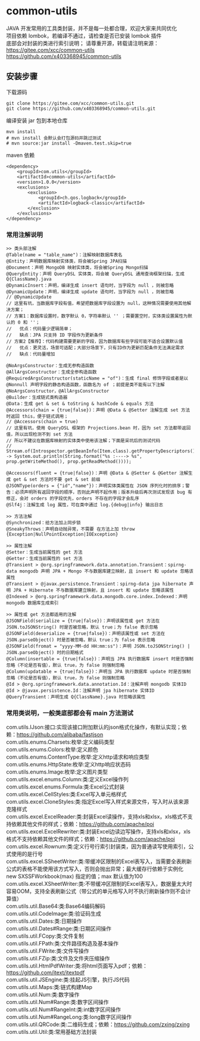 # common-utils

JAVA 开发常用的工具类封装，并不是每一处都合理，欢迎大家来共同优化  
项目依赖 lombok，若编译不通过，请检查是否已安装 lombok 插件  
底部会对封装的类进行索引说明；
请尊重开源，转载请注明来源：  
https://gitee.com/xcc/common-utils  
https://github.com/x403368945/common-utils  

## 安装步骤
下载源码
```
git clone https://gitee.com/xcc/common-utils.git
git clone https://github.com/x403368945/common-utils.git
```
编译安装 jar 包到本地仓库
```
mvn install
# mvn install 会默认会打包源码并跳过测试
# mvn source:jar install -Dmaven.test.skip=true
```
maven 依赖
```
<dependency>
    <groupId>com.utils</groupId>
    <artifactId>common-utils</artifactId>
    <version>1.0.0</version>
    <exclusions>
        <exclusion>
            <groupId>ch.qos.logback</groupId>
            <artifactId>logback-classic</artifactId>
        </exclusion>
    </exclusions>
</dependency>
```


### 常用注解说明
```
>> 类头部注解
@Table(name = "table_name")：注解映射数据库表名
@Entity：声明数据库映射实体类，将会被Spring JPA扫描
@Document：声明 MongoDB 映射实体类，将会被Spring Mongo扫描
@QueryEntity：声明 QueryDSL 实体类，将会被 QueryDSL 通用查询框架扫描，生成Q{ClassName}.java
@DynamicInsert：声明，编译生成 insert 语句时，当字段为 null ，则被忽略 
@DynamicUpdate：声明，编译生成 update 语句时，当字段为 null ，则被忽略
// @DynamicUpdate
// 这里有坑，当数据库字段有值，希望把数据库字段设置为 null，这种情况需要使用其他解决方案；
// 方案1：数据库设置时，数字默认 0，字符串默认 '' ；需要置空时，实体类设置属性为默认的 0 和 ''；
//   优点：代码量少逻辑简单；
//   缺点：JPA 只支持 ID 字段作为更新条件
// 方案2【推荐】：代码构建需要更新的字段，因为数据库有些字段可能不适合设置默认值
//   优点：更灵活，场景可适配；大部分场景下，只有ID作为更新匹配条件无法满足需求
//   缺点：代码量增加

@NoArgsConstructor：生成无参构造函数
@AllArgsConstructor：生成全参构造函数
@RequiredArgsConstructor(staticName = "of")：生成 final 修饰字段或者是以 @Nonnull 声明字段的静态构造函数，函数名为 of ；前提是类不能有以下注解 @NoArgsConstructor，@AllArgsConstructor
@Builder：生成链式类构造器
@Data：生成 get & set & toString & hashCode & equals 方法
@Accessors(chain = {true|false})：声明 @Data & @Setter 注解生成 set 方法时返回 this，便于链式调用；
// @Accessors(chain = true)
// 这里有坑，使用 QueryDSL 框架的 Projections.bean 时，因为 set 方法都带返回值，所以出现检测不到 set 方法
// 所以不建议在数据库映射的实体类中使用该注解；下面是采坑后的测试代码
// Stream.of(Introspector.getBeanInfo(Item.class).getPropertyDescriptors()).forEach(prop -> System.out.println(String.format("%s :----> %s", prop.getWriteMethod(), prop.getReadMethod())));
 
@Accessors(fluent = {true|false})：声明 @Data & @Setter & @Getter 注解生成 get & set 方法时不要 get & set 前缀
@JSONType(orders = {"id","name"})：声明实体类属性在 JSON 序列化时的排序；警告：必须声明所有返回字段的顺序，否则此声明不起作用；版本升级后再次测试发现该 bug 有修正，会对 orders 的字段优先，orders 不存在的字段才会乱序
@Slf4j：注解生成 log 属性，可在类中通过 log.{debug|info} 输出日志
 
>> 方法注解
@Synchronized：给方法加上同步锁
@SneakyThrows：声明自动抛异常，不需要 在方法上加 throw {Exception|NullPointException|IOException}
 
>> 属性注解
@Setter：生成当前属性的 get 方法
@Getter：生成当前属性的 set 方法
@Transient > @org.springframework.data.annotation.Transient：spirng-data mongodb 声明 JPA + Mongo 不与数据库建立映射，且 insert 和 update 忽略该属性
@Transient > @javax.persistence.Transient：spirng-data jpa hibernate 声明 JPA + Hibernate 不与数据库建立映射，且 insert 和 update 忽略该属性
@Indexed > @org.springframework.data.mongodb.core.index.Indexed：声明 mongodb 数据库生成索引
 
>> 属性或 get 方法都适用的注解
@JSONField(serialize = {true|false})：声明该属性或 get 方法在 JSON.toJSONString() 时是否被忽略，默认 true；为 false 表示忽略
@JSONField(deserialize = {true|false})：声明该属性或 set 方法在 JSON.parseObject() 时是否被忽略，默认 true；为 false 表示忽略
@JSONField(fromat = "yyyy-MM-dd HH:mm:ss")：声明 JSON.toJSONString() | JSON.parseObject() 时的日期格式
@Column(insertable = {true|false})：声明当 JPA 执行数据库 insert 时是否强制忽略（不论是否有值），默认 true，为 false 则强制忽略
@Column(updatable = {true|false})：声明当 JPA 执行数据库 update 时是否强制忽略（不论是否有值），默认 true，为 false 则强制忽略
@Id > @org.springframework.data.annotation.Id：注解声明 mongodb 实体ID
@Id > @javax.persistence.Id：注解声明 jpa hibernate 实体ID
@QueryTransient：声明生成 Q{ClassName}.java 时忽略该属性
```

### 常用类说明，一般类底部都会有 main 方法测试
com.utils.IJson:接口:实现该接口附加默认的json格式化操作，有默认实现；依赖：https://github.com/alibaba/fastjson  
com.utils.enums.Charsets:枚举:定义编码类型  
com.utils.enums.Colors:枚举:定义颜色  
com.utils.enums.ContentType:枚举:定义http请求和响应类型  
com.utils.enums.HttpState:枚举:定义http响应状态码  
com.utils.enums.Image:枚举:定义图片类型  
com.utils.excel.enums.Column:类:定义Excel操作列  
com.utils.excel.enums.Formula:类:Excel公式封装  
com.utils.excel.CellStyles:类:Excel写入单元格样式  
com.utils.excel.CloneStyles:类:指定Excel写入样式来源文件，写入时从该来源克隆样式  
com.utils.excel.ExcelReader:类:封装Excel读操作，支持xls和xlsx，xls格式不支持依赖其他文件的样式；依赖：https://github.com/apache/poi  
com.utils.excel.ExcelRewriter:类:封装Excel边读边写操作，支持xls和xlsx，xls格式不支持依赖其他文件的样式；依赖：https://github.com/apache/poi  
com.utils.excel.Rownum:类:定义行号行索引封装类，因为普通读写使用索引，公式使用的是行号  
com.utils.excel.SSheetWriter:类:带缓冲区限制的Excel表写入，当需要全表刷新公式的表格不能使用该方式写入，否则会抛出异常；最大缓存行依赖于实例化 new SXSSFWorkbook(max) 指定的值；max 默认值为100  
com.utils.excel.XSheetWriter:类:不带缓冲区限制的Excel表写入，数据量太大时容易OOM，支持全表刷新公式（带公式的单元格写入时不执行刷新操作则不会计算值）  
com.utils.util.Base64:类:Base64编码解码  
com.utils.util.CodeImage:类:验证码生成  
com.utils.util.Dates:类:日期操作  
com.utils.util.Dates#Range:类:日期区间操作  
com.utils.util.FCopy:类:文件复制  
com.utils.util.FPath:类:文件路径构造及基本操作  
com.utils.util.FWrite:类:文件写操作  
com.utils.util.FZip:类:文件及文件夹压缩操作  
com.utils.util.HtmlPdfWriter:类:将html页面写入pdf；依赖：https://github.com/itext/itextpdf  
com.utils.util.JSEngine:类:挂起JS引擎，执行JS代码    
com.utils.util.Maps:类:链式构建Map  
com.utils.util.Num:类:数字操作  
com.utils.util.Num#Range:类:数字区间操作  
com.utils.util.Num#RangeInt:类:int数字区间操作  
com.utils.util.Num#RangeLong:类:long数字区间操作  
com.utils.util.QRCode:类:二维码生成；依赖：https://github.com/zxing/zxing    
com.utils.util.Util:类:常用基础方法封装  